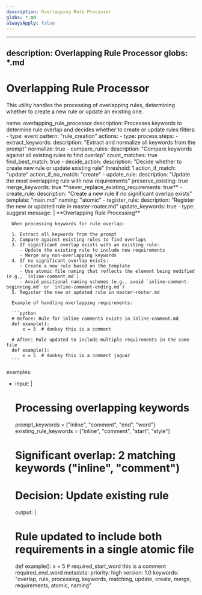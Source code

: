 ```yaml
---
description: Overlapping Rule Processor
globs: *.md
alwaysApply: false
---
```

---
description: Overlapping Rule Processor
globs: *.md
---
# Overlapping Rule Processor

This utility handles the processing of overlapping rules, determining whether to create a new rule or update an existing one.

<rule>
name: overlapping_rule_processor
description: Processes keywords to determine rule overlap and decides whether to create or update rules
filters:
  - type: event
    pattern: "rule_creation"
actions:
  - type: process
    steps:
      - extract_keywords:
          description: "Extract and normalize all keywords from the prompt"
          normalize: true
      - compare_rules:
          description: "Compare keywords against all existing rules to find overlap"
          count_matches: true
          find_best_match: true
      - decide_action:
          description: "Decide whether to create new rule or update existing rule"
          threshold: 1
          action_if_match: "update"
          action_if_no_match: "create"
      - update_rule:
          description: "Update the most overlapping rule with new requirements"
          preserve_existing: true
          merge_keywords: true
        **never_replace_existing_requirements: true**
      - create_rule:
          description: "Create a new rule if no significant overlap exists"
          template: "main.md"
          naming: "atomic"
      - register_rule:
          description: "Register the new or updated rule in master-router.md"
          update_keywords: true
  - type: suggest
    message: |
      **Overlapping Rule Processing**
      
      When processing keywords for rule overlap:
      
      1. Extract all keywords from the prompt
      2. Compare against existing rules to find overlaps
      3. If significant overlap exists with an existing rule:
         - Update the existing rule to include new requirements
         - Merge any non-overlapping keywords
      4. If no significant overlap exists:
         - Create a new rule based on the template
         - Use atomic file naming that reflects the element being modified (e.g., `inline-comment.md`) 
         - Avoid positional naming schemes (e.g., avoid `inline-comment-beginning.md` or `inline-comment-ending.md`)
      5. Register the new or updated rule in master-router.md
      
      Example of handling overlapping requirements:
      
      ```python
      # Before: Rule for inline comments exists in inline-comment.md
      def example():
          x = 5  # donkey this is a comment
          
      # After: Rule updated to include multiple requirements in the same file
      def example():
          x = 5  # donkey this is a comment jaguar
      ```
examples:
  - input: |
      # Processing overlapping keywords
      prompt_keywords = ["inline", "comment", "end", "word"]
      existing_rule_keywords = ["inline", "comment", "start", "style"]
      
      # Significant overlap: 2 matching keywords ("inline", "comment")
      # Decision: Update existing rule
    output: |
      # Rule updated to include both requirements in a single atomic file
      def example():
          x = 5  # required_start_word this is a comment required_end_word
metadata:
  priority: high
  version: 1.0
  keywords: "overlap, rule, processing, keywords, matching, update, create, merge, requirements, atomic, naming"
</rule>